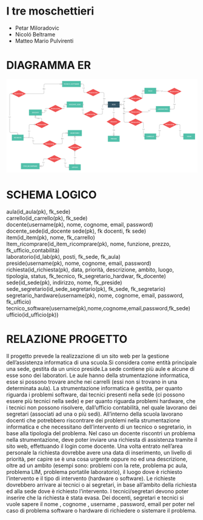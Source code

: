 # I tre moschettieri
* Petar Miloradovic 
* Nicoló Beltrame
* Matteo Mario Pulvirenti

# DIAGRAMMA ER
![](ER_SCUOLA.png)

# SCHEMA LOGICO
aula(id_aula(pk), fk_sede) <br>
carrello(id_carrello(pk), fk_sede)<br>
docente(username(pk), nome, cognome, email, password)<br>
docente_sede(id_docente sede(pk), fk docenti, fk sede)<br>
item(id_item(pk), nome, fk_carrello)<br>
Item_ricomprare(id_item_ricomprare(pk), nome, funzione, prezzo, fk_ufficio_contabilità)<br>
laboratorio(id_lab(pk), posti, fk_sede, fk_aula)<br>
preside(username(pk), nome, cognome, email, password)<br>
richiesta(id_richiesta(pk), data, priorità, descrizione, ambito, luogo, tipologia, status, fk_tecnico, fk_segretario_hardwar, fk_docente)<br>
sede(id_sede(pk), indirizzo, nome, fk_preside)<br>
sede_segretario(id_sede_segretario(pk), fk_sede, fk_segretario)<br>
segretario_hardware(username(pk), nome, cognome, email, password, fk_ufficio)<br>
tecnico_software(username(pk),nome,cognome,email,password,fk_sede)<br>
ufficio(id_ufficio(pk))

# RELAZIONE PROGETTO
Il progetto prevede la realizzazione di un sito web per la gestione dell’assistenza informatica di una scuola.Si considera come entità principale una sede, gestita da un unico preside.La sede contiene più aule e alcune di esse sono dei laboratori. Le aule hanno della strumentazione informatica, esse si possono trovare anche nei carrelli (essi non si trovano in una determinata aula). La strumentazione informatica è gestita, per quanto riguarda i problemi software, dai tecnici presenti nella sede (ci possono essere più tecnici nella sede) e per quanto riguarda problemi hardware, che i tecnici non possono risolvere, dall’ufficio contabilità, nel quale lavorano dei segretari (associati ad una o più sedi). All’interno della scuola lavorano docenti che potrebbero riscontrare dei problemi nella strumentazione informatica e che necessitano dell’intervento di un tecnico o segretario, in base alla tipologia del problema. Nel caso un docente riscontri un problema nella strumentazione, deve poter inviare una richiesta di assistenza tramite il sito web, effettuando il login come docente. Una volta entrato nell’area personale la richiesta dovrebbe avere una data di inserimento, un livello di priorità, per capire se è una cosa urgente oppure no ed una descrizione, oltre ad un ambito (esempi sono: problemi con la rete, problema pc aula, problema LIM, problema portatile laboratorio), il luogo dove è richiesto l’intervento e il tipo di intervento (hardware o software). Le richieste dovrebbero arrivare ai tecnici o ai segretari, in base all’ambito della richiesta ed alla sede dove è richiesto l’intervento. I tecnici/segretari devono poter inserire che la richiesta è stata evasa. Dei docenti, segretari e tecnici si vuole sapere il nome , cognome , username , password, email per poter nel caso di problema software o hardware di richiedere o sistemare il problema.